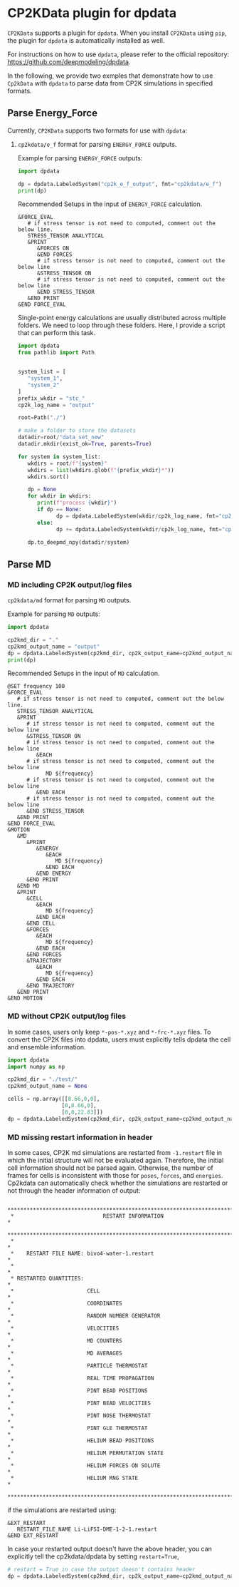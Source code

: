 # CP2KData plugin for dpdata

`CP2KData` supports a plugin for `dpdata`. When you install `CP2KData` using `pip`, the plugin for `dpdata` is automatically installed as well.

For instructions on how to use `dpdata`, please refer to the official repository: https://github.com/deepmodeling/dpdata.

In the following, we provide two exmples that demonstrate how to use `Cp2kData` with `dpdata` to parse data from CP2K simulations in specified formats.

## Parse Energy_Force
Currently, `CP2KData` supports two formats for use with `dpdata`:

1. `cp2kdata/e_f` format for parsing `ENERGY_FORCE` outputs.

   Example for parsing `ENERGY_FORCE` outputs:
   ```python
   import dpdata

   dp = dpdata.LabeledSystem("cp2k_e_f_output", fmt="cp2kdata/e_f")
   print(dp)
   ```

   Recommended Setups in the input of  `ENERGY_FORCE` calculation.
   ```shell
   &FORCE_EVAL
      # if stress tensor is not need to computed, comment out the below line.
      STRESS_TENSOR ANALYTICAL
      &PRINT
         &FORCES ON
         &END FORCES
         # if stress tensor is not need to computed, comment out the below line
         &STRESS_TENSOR ON
         # if stress tensor is not need to computed, comment out the below line
         &END STRESS_TENSOR
      &END PRINT
   &END FORCE_EVAL
   ```

   Single-point energy calculations are usually distributed across multiple folders. We need to loop through these folders. Here, I provide a script that can perform this task.
   ```python
   import dpdata
   from pathlib import Path


   system_list = [
      "system_1",
      "system_2"
   ]
   prefix_wkdir = "stc_"
   cp2k_log_name = "output"

   root=Path("./")

   # make a folder to store the datasets
   datadir=root/"data_set_new"
   datadir.mkdir(exist_ok=True, parents=True)

   for system in system_list:
      wkdirs = root/f"{system}"
      wkdirs = list(wkdirs.glob(f"{prefix_wkdir}*"))
      wkdirs.sort()

      dp = None
      for wkdir in wkdirs:
         print(f"process {wkdir}")
         if dp == None:
               dp = dpdata.LabeledSystem(wkdir/cp2k_log_name, fmt="cp2kdata/e_f")
         else:
               dp += dpdata.LabeledSystem(wkdir/cp2k_log_name, fmt="cp2kdata/e_f")

      dp.to_deepmd_npy(datadir/system)

   ```

## Parse MD
### MD including CP2K output/log files
  `cp2kdata/md` format for parsing `MD` outputs.

   Example for parsing `MD` outputs:
   ```python
   import dpdata

   cp2kmd_dir = "."
   cp2kmd_output_name = "output"
   dp = dpdata.LabeledSystem(cp2kmd_dir, cp2k_output_name=cp2kmd_output_name, fmt="cp2kdata/md")
   print(dp)
   ```
   Recommended Setups in the input of  `MD` calculation.

   ```shell
   @SET frequency 100
   &FORCE_EVAL
      # if stress tensor is not need to computed, comment out the below line.
      STRESS_TENSOR ANALYTICAL
      &PRINT
         # if stress tensor is not need to computed, comment out the below line
         &STRESS_TENSOR ON
         # if stress tensor is not need to computed, comment out the below line
            &EACH
         # if stress tensor is not need to computed, comment out the below line
               MD ${frequency}
         # if stress tensor is not need to computed, comment out the below line
            &END EACH
         # if stress tensor is not need to computed, comment out the below line
         &END STRESS_TENSOR
      &END PRINT
   &END FORCE_EVAL
   &MOTION
      &MD
         &PRINT
            &ENERGY
               &EACH
                  MD ${frequency}
               &END EACH
            &END ENERGY
         &END PRINT
      &END MD
      &PRINT
         &CELL
            &EACH
               MD ${frequency}
            &END EACH
         &END CELL
         &FORCES
            &EACH
               MD ${frequency}
            &END EACH
         &END FORCES
         &TRAJECTORY
            &EACH
               MD ${frequency}
            &END EACH
         &END TRAJECTORY
      &END PRINT
   &END MOTION
   ```

### MD without CP2K output/log files
   In some cases, users only keep `*-pos-*.xyz` and `*-frc-*.xyz` files. To convert the CP2K files into dpdata, users must explicitly tells dpdata the cell and ensemble information.

   ```python
   import dpdata
   import numpy as np

   cp2kmd_dir = "./test/"
   cp2kmd_output_name = None

   cells = np.array([[8.66,0,0],
                    [0,8.66,0],
                    [0,0,22.83]])
   dp = dpdata.LabeledSystem(cp2kmd_dir, cp2k_output_name=cp2kmd_output_name, cells=cells, ensemble_type="NVT", fmt="cp2kdata/md")
   ```

### MD missing restart information in header
   In some cases, CP2K md simulations are restarted from `-1.restart` file in which the initial structure will not be evaluated again.
   Therefore, the initial cell information should not be parsed again. Otherwise, the number of frames for cells is inconsistent with those for `poses`, `forces`, and `energies`.
   Cp2kdata can automatically check whether the simulations are restarted or not through the header information of output:
   ```
    *******************************************************************************
    *                            RESTART INFORMATION                              *
    *******************************************************************************
    *                                                                             *
    *    RESTART FILE NAME: bivo4-water-1.restart                                 *
    *                                                                             *
    * RESTARTED QUANTITIES:                                                       *
    *                       CELL                                                  *
    *                       COORDINATES                                           *
    *                       RANDOM NUMBER GENERATOR                               *
    *                       VELOCITIES                                            *
    *                       MD COUNTERS                                           *
    *                       MD AVERAGES                                           *
    *                       PARTICLE THERMOSTAT                                   *
    *                       REAL TIME PROPAGATION                                 *
    *                       PINT BEAD POSITIONS                                   *
    *                       PINT BEAD VELOCITIES                                  *
    *                       PINT NOSE THERMOSTAT                                  *
    *                       PINT GLE THERMOSTAT                                   *
    *                       HELIUM BEAD POSITIONS                                 *
    *                       HELIUM PERMUTATION STATE                              *
    *                       HELIUM FORCES ON SOLUTE                               *
    *                       HELIUM RNG STATE                                      *
    *******************************************************************************
   ```
   if the simulations are restarted using:
   ```cp2k
   &EXT_RESTART
      RESTART_FILE_NAME Li-LiFSI-DME-1-2-1.restart
   &END EXT_RESTART
   ```
   In case your restarted output doesn't have the above header, you can explicitly tell the cp2kdata/dpdata by setting `restart=True`,
   ```python
   # restart = True in case the output doesn't contains header
   dp = dpdata.LabeledSystem(cp2kmd_dir, cp2k_output_name=cp2kmd_output_name, fmt="cp2kdata/md", restart=True)
   ```

